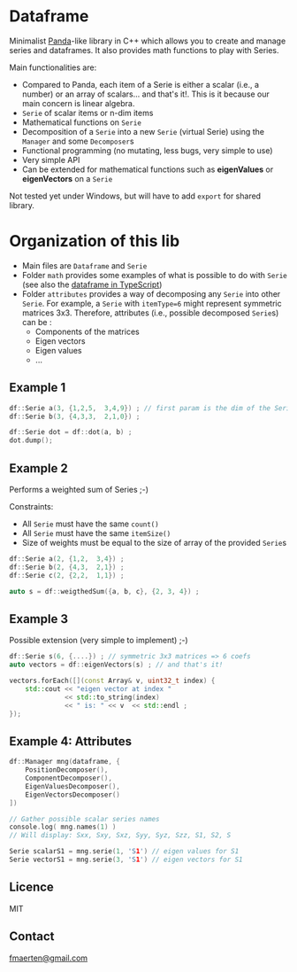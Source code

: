 # Dataframe

Minimalist [Panda](https://pandas.pydata.org/)-like library in C++ which allows you to create and manage series and dataframes. It also provides math functions to play with Series.

Main functionalities are:
- Compared to Panda, each item of a Serie is either a scalar (i.e., a number) or an array of scalars... and that's it!. This is it because our main concern is linear algebra.
- `Serie` of scalar items or n-dim items
- Mathematical functions on `Serie`
- Decomposition of a `Serie` into a new `Serie` (virtual Serie) using the `Manager` and some `Decomposer`s
- Functional programming (no mutating, less bugs, very simple to use)
- Very simple API
- Can be extended for mathematical functions such as **eigenValues** or **eigenVectors** on a `Serie`

Not tested yet under Windows, but will have to add `export` for shared library.

# Organization of this lib

- Main files are `Dataframe` and `Serie`
- Folder `math` provides some examples of what is possible to do with `Serie` (see also the [dataframe in TypeScript](https://github.com/youwol/dataframe))
- Folder `attributes` provides a way of decomposing any `Serie` into other `Serie`. For example, a `Serie` with `itemType=6` might represent symmetric matrices 3x3. Therefore, attributes (i.e., possible decomposed `Serie`s) can be :
    - Components of the matrices
    - Eigen vectors
    - Eigen values
    - ...

## Example 1
```c++
df::Serie a(3, {1,2,5,  3,4,9}) ; // first param is the dim of the Serie: 3
df::Serie b(3, {4,3,3,  2,1,0}) ;

df::Serie dot = df::dot(a, b) ;
dot.dump();
```

## Example 2
Performs a weighted sum of Series ;-)

Constraints:
- All `Serie` must have the same `count()`
- All `Serie` must have the same `itemSize()`
- Size of weights must be equal to the size of array of the provided `Serie`s
```c++
df::Serie a(2, {1,2,  3,4}) ;
df::Serie b(2, {4,3,  2,1}) ;
df::Serie c(2, {2,2,  1,1}) ;

auto s = df::weigthedSum({a, b, c}, {2, 3, 4}) ;
```

## Example 3
Possible extension (very simple to implement) ;-)
```c++
df::Serie s(6, {....}) ; // symmetric 3x3 matrices => 6 coefs
auto vectors = df::eigenVectors(s) ; // and that's it!

vectors.forEach([](const Array& v, uint32_t index) {
    std::cout << "eigen vector at index " 
              << std::to_string(index)
              << " is: " << v  << std::endl ;
});
```

## Example 4: Attributes
```c++
df::Manager mng(dataframe, {
    PositionDecomposer(),
    ComponentDecomposer(),
    EigenValuesDecomposer(),
    EigenVectorsDecomposer()
])

// Gather possible scalar series names
console.log( mng.names(1) )
// Will display: Sxx, Sxy, Sxz, Syy, Syz, Szz, S1, S2, S

Serie scalarS1 = mng.serie(1, 'S1') // eigen values for S1
Serie vectorS1 = mng.serie(3, 'S1') // eigen vectors for S1
```

## Licence
MIT

## Contact
fmaerten@gmail.com
